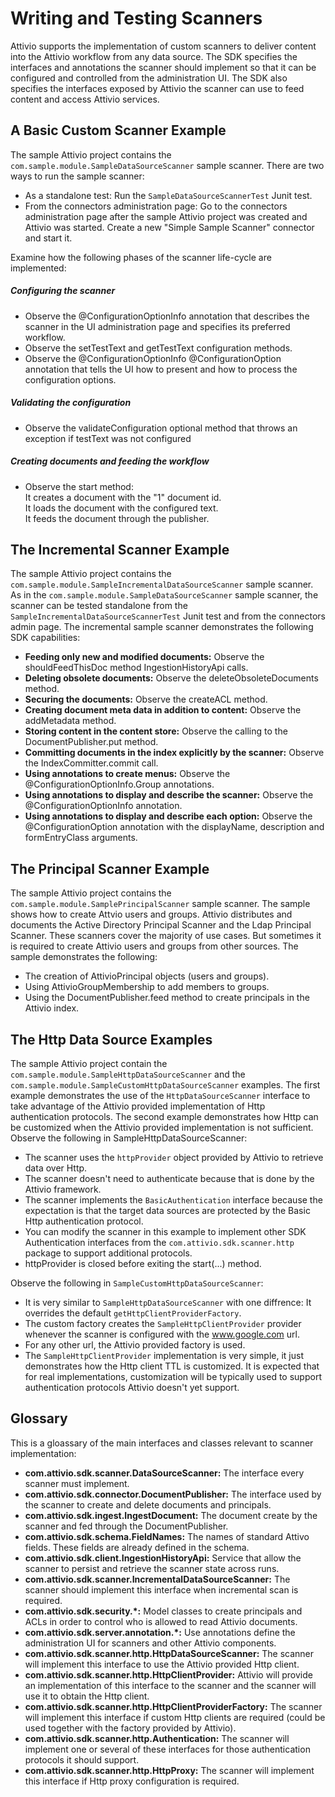 # Writing and Testing Scanners

Attivio supports the implementation of custom scanners to deliver content into the Attivio workflow from any data source. The SDK specifies the interfaces and annotations the scanner should implement so that
it can be configured and controlled from the administration UI. The SDK also specifies the interfaces exposed by Attivio the scanner can use to feed content and access Attivio services.

## A Basic Custom Scanner Example

The sample Attivio project contains the `com.sample.module.SampleDataSourceScanner` sample scanner. There are two ways to run the sample scanner:
- As a standalone test: Run the `SampleDataSourceScannerTest` Junit test.
- From the connectors administration page: Go to the connectors administration page after the sample Attivio project was created and Attivio was started. Create a new "Simple Sample Scanner" connector and start it.

Examine how the following phases of the scanner life-cycle are implemented:

##### Configuring the scanner
- Observe the @ConfigurationOptionInfo annotation that describes the scanner in the UI administration page and specifies its preferred workflow.
- Observe the setTestText and getTestText configuration methods.
- Observe the @ConfigurationOptionInfo @ConfigurationOption annotation that tells the UI how to present and how to process the configuration options.

##### Validating the configuration
- Observe the validateConfiguration optional method that throws an exception if testText was not configured

##### Creating documents and feeding the workflow
- Observe the start method:  
	It creates a document with the "1" document id.  
	It loads the document with the configured text.  
	It feeds the document through the publisher.  


## The Incremental Scanner Example

The sample Attivio project contains the `com.sample.module.SampleIncrementalDataSourceScanner` sample scanner. As in the `com.sample.module.SampleDataSourceScanner` sample scanner,
the scanner can be tested standalone from the `SampleIncrementalDataSourceScannerTest` Junit test and from the connectors admin page. The incremental sample scanner demonstrates the following SDK capabilities:
- **Feeding only new and modified documents:** Observe the shouldFeedThisDoc method IngestionHistoryApi calls.
- **Deleting obsolete documents:** Observe the deleteObsoleteDocuments method.
- **Securing the documents:** Observe the createACL method.
- **Creating document meta data in addition to content:** Observe the addMetadata method.
- **Storing content in the content store:** Observe the calling to the DocumentPublisher.put method.
- **Committing documents in the index explicitly by the scanner:** Observe the IndexCommitter.commit call.
- **Using annotations to create menus:** Observe the @ConfigurationOptionInfo.Group annotations.
- **Using annotations to display and describe the scanner:** Observe the @ConfigurationOptionInfo annotation.
- **Using annotations to display and describe each option:** Observe the @ConfigurationOption annotation with the displayName, description and formEntryClass arguments.


## The Principal Scanner Example

The sample Attivio project contains the `com.sample.module.SamplePrincipalScanner` sample scanner. The sample shows how to create Attvio users and groups.
Attivio distributes and documents the Active Directory Principal Scanner and the Ldap Principal Scanner. These scanners cover the majority of use cases. But sometimes it is required
to create Attivio users and groups from other sources. The sample demonstrates the following:  
- The creation of AttivioPrincipal objects (users and groups).
- Using AttivioGroupMembership to add members to groups.
- Using the DocumentPublisher.feed method to create principals in the Attivio index.

## The Http Data Source Examples

The sample Attivio project contain the `com.sample.module.SampleHttpDataSourceScanner` and the `com.sample.module.SampleCustomHttpDataSourceScanner` examples. The
first example demonstrates the use of the `HttpDataSourceScanner` interface to take advantage of the Attivio provided implementation of Http authentication protocols. The second 
example demonstrates how Http can be customized when the Attivio provided implementation is not sufficient. Observe the following in SampleHttpDataSourceScanner:
- The scanner uses the `httpProvider` object provided by Attivio to retrieve data over Http.
- The scanner doesn't need to authenticate because that is done by the Attivio framework.
- The scanner implements the `BasicAuthentication` interface because the expectation is that the target data sources are protected by the Basic Http authentication protocol.
- You can modify the scanner in this example to implement other SDK <protocol>Authentication interfaces from the `com.attivio.sdk.scanner.http` package to support additional protocols.
- httpProvider is closed before exiting the start(...) method.

Observe the following in `SampleCustomHttpDataSourceScanner`:
- It is very similar to `SampleHttpDataSourceScanner` with one diffrence: It overrides the default `getHttpClientProviderFactory`.
- The custom factory creates the  `SampleHttpClientProvider` provider whenever the scanner is configured with the www.google.com url.
- For any other url, the Attivio provided factory is used.
- The `SampleHttpClientProvider` implementation is very simple, it just demonstrates how the Http client TTL is customized. It is expected that for real implementations, 
  customization will be typically used to support authentication protocols Attivio doesn't yet support.



## Glossary

This is a gloassary of the main interfaces and classes relevant to scanner implementation:  

 - **com.attivio.sdk.scanner.DataSourceScanner:** The interface every scanner must implement.  
 - **com.attivio.sdk.connector.DocumentPublisher:** The interface used by the scanner to create and delete documents and principals.  
 - **com.attivio.sdk.ingest.IngestDocument:** The document create by the scanner and fed through the DocumentPublisher.  
 - **com.attivio.sdk.schema.FieldNames:** The names of standard Attivo fields. These fields are already defined in the schema.  
 - **com.attivio.sdk.client.IngestionHistoryApi:** Service that allow the scanner to persist and retrieve the scanner state across runs.  
 - **com.attivio.sdk.scanner.IncrementalDataSourceScanner:** The scanner should implement this interface when incremental scan is required.  
 - **com.attivio.sdk.security.*:** Model classes to create principals and ACLs in order to control who is allowed to read Attivio documents.  
 - **com.attivio.sdk.server.annotation.*:** Use annotations define the administration UI for scanners and other Attivio components. 
 - **com.attivio.sdk.scanner.http.HttpDataSourceScanner:** The scanner will implement this interface to use the Attivio provided Http client.  
 - **com.attivio.sdk.scanner.http.HttpClientProvider:**  Attivio will provide an implementation of this interface to the scanner and the scanner will use it to obtain the Http client.  
 - **com.attivio.sdk.scanner.http.HttpClientProviderFactory:** The scanner will implement this interface if custom Http clients are required (could be used together with the factory provided by Attivio).  
 - **com.attivio.sdk.scanner.http.<protocol>Authentication:** The scanner will implement one or several of these interfaces for those authentication protocols it should support.  
 - **com.attivio.sdk.scanner.http.HttpProxy:** The scanner will implement this interface if Http proxy configuration is required.

